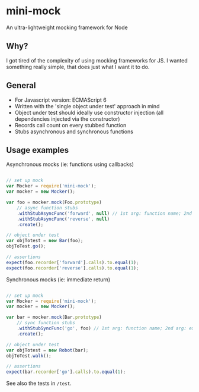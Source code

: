 # mini-mock
An ultra-lightweight mocking framework for Node

## Why?
I got tired of the complexity of using mocking frameworks for JS. I wanted something really simple, that does
just what I want it to do.

## General
- For Javascript version: ECMAScript 6
- Written with the 'single object under test' approach in mind
- Object under test should ideally use constructor injection (all dependencies injected via the constructor)
- Records call count on every stubbed function
- Stubs asynchronous and synchronous functions

## Usage examples

Asynchronous mocks (ie: functions using callbacks)

```javascript

// set up mock
var Mocker = require('mini-mock');
var mocker = new Mocker();

var foo = mocker.mock(Foo.prototype)
    // async function stubs
    .withStubAsyncFunc('forward', null) // 1st arg: function name; 2nd arg: callback arguments (null in this case)
    .withStubAsyncFunc('reverse', null)
    .create();

// object under test
var objTotest = new Bar(foo);
objToTest.go();

// assertions
expect(foo.recorder['forward'].calls).to.equal(1);
expect(foo.recorder['reverse'].calls).to.equal(1);

```

Synchronous mocks (ie: immediate return)

```javascript

// set up mock
var Mocker = require('mini-mock');
var mocker = new Mocker();

var bar = mocker.mock(Bar.prototype)
    // sync function stubs
    .withStubSyncFunc('go', foo) // 1st arg: function name; 2nd arg: expected result
    .create();

// object under test
var objTotest = new Robot(bar);
objToTest.walk();

// assertions
expect(bar.recorder['go'].calls).to.equal(1);

```

See also the tests in `/test`.